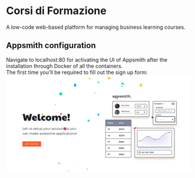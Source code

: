 <h1> Corsi di Formazione </h1></p>

A low-code web-based platform for managing business learning courses.

<h2> Appsmith configuration </h2>

Navigate to localhost:80 for activating the UI of Appsmith after the installation through Docker of all the containers.<br> The first time you'll be required to fill out the sign up form: <br>
<img src="././assets/appsmith.png" width = 500/><br>

